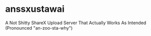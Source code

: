 # anssxustawai
A Not Shitty ShareX Upload Server That Actually Works As Intended (Pronounced "an-zoo-sta-why")
